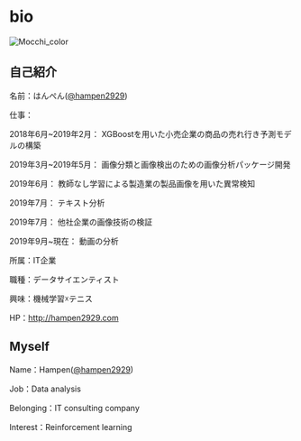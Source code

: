 # bio
![Mocchi_color](https://user-images.githubusercontent.com/34574033/54477569-70e0b600-484c-11e9-8a72-a48098f0b49c.png)

## 自己紹介
名前：はんぺん([@hampen2929](https://twitter.com/hampen2929))

仕事：

2018年6月~2019年2月：  XGBoostを用いた小売企業の商品の売れ行き予測モデルの構築

2019年3月~2019年5月：  画像分類と画像検出のための画像分析パッケージ開発

2019年6月：           教師なし学習による製造業の製品画像を用いた異常検知

2019年7月：           テキスト分析

2019年7月：           他社企業の画像技術の検証

2019年9月~現在：       動画の分析

所属：IT企業

職種：データサイエンティスト

興味：機械学習☓テニス

HP：http://hampen2929.com

## Myself
Name：Hampen([@hampen2929](https://twitter.com/hampen2929))

Job：Data analysis

Belonging：IT consulting company

Interest：Reinforcement learning
